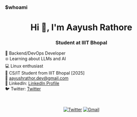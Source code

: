 ### $whoami

<h1 align="center" > Hi 👋, I'm Aayush Rathore </h1>
<h3 align="center" > Student at IIIT Bhopal </h3>

🌱 Backend/DevOps Developer <br>
❇️ Learning about LLMs and AI <br>
💻 Linux enthusiast <br>
🏫 CS/IT Student from IIIT Bhopal [2025] <br>
:email: aayushrathor.dev@gmail.com <br>
:briefcase: LinkedIn:  <a href="https://www.linkedin.com/in/aayushrathore/">LinkedIn Profile</a> <br>
:bird: Twitter:  <a href="https://twitter.com/aamyushrathor/">Twitter</a> <br>

<br>

<p align="center" >
    <a href="https://twitter.com/intent/follow?&screen_name=aamyushrathor"><img alt="Twitter" src="https://img.shields.io/twitter/follow/aamyushrathor?&logo=twitter" /></a>
    <a href="aayushrathor.dev@gmail.com"><img alt="Gmail" src="https://img.shields.io/badge/Email-Contact-indigo?logo=gmail" /></a>
</p>
